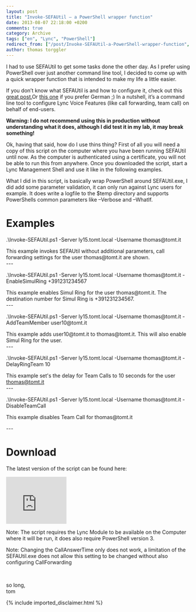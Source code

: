 ```yaml
---
layout: post
title: "Invoke-SEFAUtil – a PowerShell wrapper function"
date: 2013-08-07 22:18:00 +0200
comments: true
category: Archive
tags: ["en", "Lync", "PowerShell"]
redirect_from: ["/post/Invoke-SEFAUtil-a-PowerShell-wrapper-function", "/post/invoke-sefautil-a-powershell-wrapper-function"]
author: thomas torggler
---
```

<!-- more -->
<p>I had to use SEFAUtil to get some tasks done the other day. As I prefer using PowerShell over just another command line tool, I decided to come up with a quick wrapper function that is intended to make my life a little easier.</p>
<p>If you don&rsquo;t know what SEFAUtil is and how to configure it, check out this <a href="http://blogs.technet.com/b/jenstr/archive/2010/12/07/how-to-get-sefautil-running.aspx" target="_blank">great post.</a>Or <a href="http://www.msxfaq.de/lync/sefautil.htm" target="_blank">this one</a> if you prefer German ;) In a nutshell, it&rsquo;s a command line tool to configure Lync Voice Features (like call forwarding, team call) on behalf of end-users.</p>
<p><strong>Warning: I do not recommend using this in production without understanding what it does, although I did test it in my lab, it may break something!</strong></p>
<p>Ok, having that said, how do I use thins thing? First of all you will need a copy of this script on the computer where you have been running SEFAUtil until now. As the computer is authenticated using a certificate, you will not be able to run this from anywhere. Once you downloaded the script, start a Lync Management Shell and use it like in the following examples.</p>
<p>What I did in this script, is basically wrap PowerShell around SEFAUtil.exe, I did add some parameter validation, it can only run against Lync users for example. It does write a logfile to the $temp directory and supports PowerShells common parameters like &ndash;Verbose and &ndash;WhatIf.</p>
<h1>Examples</h1>
<p>.\Invoke-SEFAUtil.ps1 -Server ly15.tomt.local -Username thomas@tomt.it</p>
<p>This example invokes SEFAUtil without additional parameters, call forwarding settings for the user thomas@tomt.it are shown. <br />---</p>
<p>.\Invoke-SEFAUtil.ps1 -Server ly15.tomt.local -Username thomas@tomt.it -EnableSimulRing +391231234567</p>
<p>This example enables Simul Ring for the user thomas@tomt.it. The destination number for Simul Ring is +391231234567. <br />---</p>
<p>.\Invoke-SEFAUtil.ps1 -Server ly15.tomt.local -Username thomas@tomt.it -AddTeamMember user10@tomt.it</p>
<p>This example adds user10@tomt.it to thomas@tomt.it. This will also enable Simul Ring for the user. <br />---</p>
<p>.\Invoke-SEFAUtil.ps1 -Server ly15.tomt.local -Username thomas@tomt.it -DelayRingTeam 10</p>
<p>This example set's the delay for Team Calls to 10 seconds for the user <a href="mailto:thomas@tomt.it">thomas@tomt.it</a> <br />---</p>
<p>.\Invoke-SEFAUtil.ps1 -Server ly15.tomt.local -Username thomas@tomt.it -DisableTeamCall</p>
<p>This example disables Team Call for thomas@tomt.it</p>
<p>---</p>
<h1>Download</h1>
<p>The latest version of the script can be found here:</p>
<p><iframe src="https://skydrive.live.com/embed?cid=9BFCE0941114C6E8&amp;resid=9BFCE0941114C6E8%2113252&amp;authkey=ACsbIC9ezwzD9-w" frameborder="0" scrolling="no" width="165" height="128"></iframe></p>
<p>Note: The script requires the Lync Module to be available on the Computer where it will be run, it does also require PowerShell version 3.</p>
<p>Note: Changing the CallAnswerTime only does not work, a limitation of the SEFAUtil.exe does not allow this setting to be changed without also configuring CallForwarding</p>
<p>&nbsp;</p>
<p>so long, <br />tom</p>
{% include imported_disclaimer.html %}
